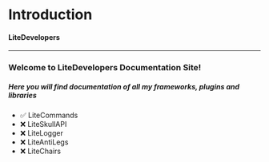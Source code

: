 # Introduction
#### LiteDevelopers
---

### Welcome to LiteDevelopers Documentation Site!

##### Here you will find documentation of all my frameworks, plugins and libraries

- ✅ LiteCommands
- ❌ LiteSkullAPI
- ❌ LiteLogger
- ❌ LiteAntiLegs
- ❌ LiteChairs

